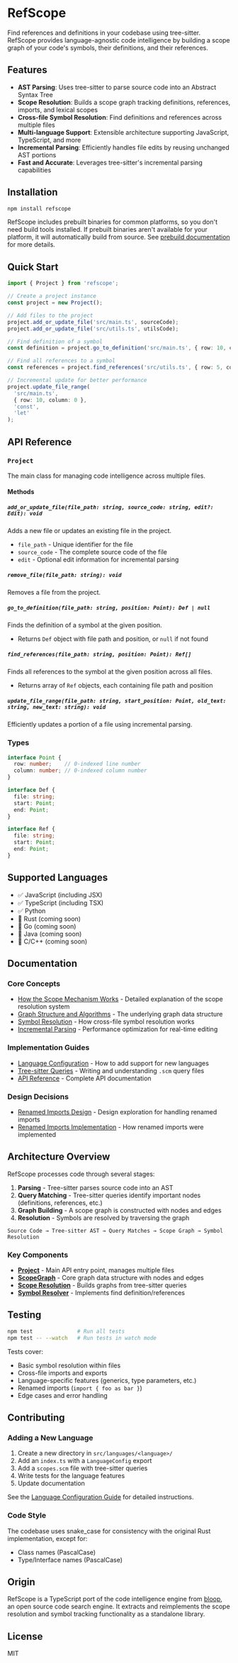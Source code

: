# RefScope

Find references and definitions in your codebase using tree-sitter. RefScope provides language-agnostic code intelligence by building a scope graph of your code's symbols, their definitions, and their references.

## Features

- **AST Parsing**: Uses tree-sitter to parse source code into an Abstract Syntax Tree
- **Scope Resolution**: Builds a scope graph tracking definitions, references, imports, and lexical scopes
- **Cross-file Symbol Resolution**: Find definitions and references across multiple files
- **Multi-language Support**: Extensible architecture supporting JavaScript, TypeScript, and more
- **Incremental Parsing**: Efficiently handles file edits by reusing unchanged AST portions
- **Fast and Accurate**: Leverages tree-sitter's incremental parsing capabilities

## Installation

```bash
npm install refscope
```

RefScope includes prebuilt binaries for common platforms, so you don't need build tools installed. If prebuilt binaries aren't available for your platform, it will automatically build from source. See [prebuild documentation](docs/prebuild-binaries.md) for more details.

## Quick Start

```typescript
import { Project } from 'refscope';

// Create a project instance
const project = new Project();

// Add files to the project
project.add_or_update_file('src/main.ts', sourceCode);
project.add_or_update_file('src/utils.ts', utilsCode);

// Find definition of a symbol
const definition = project.go_to_definition('src/main.ts', { row: 10, column: 15 });

// Find all references to a symbol
const references = project.find_references('src/utils.ts', { row: 5, column: 10 });

// Incremental update for better performance
project.update_file_range(
  'src/main.ts',
  { row: 10, column: 0 },
  'const',
  'let'
);
```

## API Reference

### `Project`

The main class for managing code intelligence across multiple files.

#### Methods

##### `add_or_update_file(file_path: string, source_code: string, edit?: Edit): void`

Adds a new file or updates an existing file in the project.

- `file_path` - Unique identifier for the file
- `source_code` - The complete source code of the file
- `edit` - Optional edit information for incremental parsing

##### `remove_file(file_path: string): void`

Removes a file from the project.

##### `go_to_definition(file_path: string, position: Point): Def | null`

Finds the definition of a symbol at the given position.

- Returns `Def` object with file path and position, or `null` if not found

##### `find_references(file_path: string, position: Point): Ref[]`

Finds all references to the symbol at the given position across all files.

- Returns array of `Ref` objects, each containing file path and position

##### `update_file_range(file_path: string, start_position: Point, old_text: string, new_text: string): void`

Efficiently updates a portion of a file using incremental parsing.

### Types

```typescript
interface Point {
  row: number;    // 0-indexed line number
  column: number; // 0-indexed column number
}

interface Def {
  file: string;
  start: Point;
  end: Point;
}

interface Ref {
  file: string;
  start: Point;
  end: Point;
}
```

## Supported Languages

- ✅ JavaScript (including JSX)
- ✅ TypeScript (including TSX)
- ✅ Python
- 🚧 Rust (coming soon)
- 🚧 Go (coming soon)
- 🚧 Java (coming soon)
- 🚧 C/C++ (coming soon)

## Documentation

### Core Concepts

- [How the Scope Mechanism Works](docs/scope-mechanism.md) - Detailed explanation of the scope resolution system
- [Graph Structure and Algorithms](docs/graph-structure.md) - The underlying graph data structure
- [Symbol Resolution](docs/symbol-resolution.md) - How cross-file symbol resolution works
- [Incremental Parsing](docs/incremental-parsing.md) - Performance optimization for real-time editing

### Implementation Guides

- [Language Configuration](docs/language-configuration.md) - How to add support for new languages
- [Tree-sitter Queries](docs/tree-sitter-queries.md) - Writing and understanding `.scm` query files
- [API Reference](docs/api-reference.md) - Complete API documentation

### Design Decisions

- [Renamed Imports Design](docs/changes/renamed-imports-design.md) - Design exploration for handling renamed imports
- [Renamed Imports Implementation](docs/changes/renamed-imports-implementation.md) - How renamed imports were implemented

## Architecture Overview

RefScope processes code through several stages:

1. **Parsing** - Tree-sitter parses source code into an AST
2. **Query Matching** - Tree-sitter queries identify important nodes (definitions, references, etc.)
3. **Graph Building** - A scope graph is constructed with nodes and edges
4. **Resolution** - Symbols are resolved by traversing the graph

```text
Source Code → Tree-sitter AST → Query Matches → Scope Graph → Symbol Resolution
```

### Key Components

- **[Project](src/index.ts)** - Main API entry point, manages multiple files
- **[ScopeGraph](src/graph.ts)** - Core graph data structure with nodes and edges
- **[Scope Resolution](src/scope_resolution.ts)** - Builds graphs from tree-sitter queries
- **[Symbol Resolver](src/symbol_resolver.ts)** - Implements find definition/references

## Testing

```bash
npm test              # Run all tests
npm test -- --watch   # Run tests in watch mode
```

Tests cover:

- Basic symbol resolution within files
- Cross-file imports and exports
- Language-specific features (generics, type parameters, etc.)
- Renamed imports (`import { foo as bar }`)
- Edge cases and error handling

## Contributing

### Adding a New Language

1. Create a new directory in `src/languages/<language>/`
2. Add an `index.ts` with a `LanguageConfig` export
3. Add a `scopes.scm` file with tree-sitter queries
4. Write tests for the language features
5. Update documentation

See the [Language Configuration Guide](docs/language-configuration.md) for detailed instructions.

### Code Style

The codebase uses snake_case for consistency with the original Rust implementation, except for:

- Class names (PascalCase)
- Type/Interface names (PascalCase)

## Origin

RefScope is a TypeScript port of the code intelligence engine from [bloop](https://github.com/BloopAI/bloop), an open source code search engine. It extracts and reimplements the scope resolution and symbol tracking functionality as a standalone library.

## License

MIT
